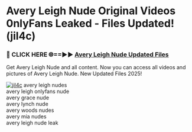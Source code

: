 # Avery Leigh Nude Original Videos 0nlyFans Leaked - Files Updated! (jil4c)

<h3>🔴 CLICK HERE 🌐==►► <a href="https://tinyurl.com/4mcuefdz" rel="nofollow">Avery Leigh Nude Updated Files</a></h3>

Get Avery Leigh Nude and all content. Now you can access all videos and pictures of Avery Leigh Nude. New Updated Files 2025!

[![jil4c](https://i.imgur.com/StAQSOY.gif)](https://tinyurl.com/4mcuefdz)
avery leigh nudes<br>
avery leigh onlyfans nude<br>
avery grace nude<br>
avery lynch nude<br>
avery woods nudes<br>
avery mia nudes<br>
avery leigh nude leak